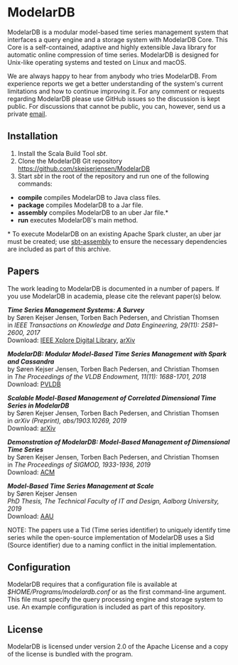 # ModelarDB
ModelarDB is a modular model-based time series management system that interfaces
a query engine and a storage system with ModelarDB Core. This Core is a
self-contained, adaptive and highly extensible Java library for automatic online
compression of time series. ModelarDB is designed for Unix-like operating
systems and tested on Linux and macOS.

We are always happy to hear from anybody who tries ModelarDB. From experience
reports we get a better understanding of the system's current limitations and
how to continue improving it. For any comment or requests regarding ModelarDB
please use GitHub issues so the discussion is kept public. For discussions that
cannot be public, you can, however, send us a private
[email](mailto:skj@cs.aau.dk "email").

## Installation
1. Install the Scala Build Tool *sbt*.
2. Clone the ModelarDB Git repository https://github.com/skejserjensen/ModelarDB
3. Start *sbt* in the root of the repository and run one of the following commands:

- **compile** compiles ModelarDB to Java class files.
- **package** compiles ModelarDB to a Jar file.
- **assembly** compiles ModelarDB to an uber Jar file.*
- **run** executes ModelarDB's main method.

\* To execute ModelarDB on an existing Apache Spark cluster, an uber jar must
be created; use [sbt-assembly](https://github.com/sbt/sbt-assembly) to ensure
the necessary dependencies are included as part of this archive.

## Papers
The work leading to ModelarDB is documented in a number of papers. If you use
ModelarDB in academia, please cite the relevant paper(s) below.

***Time Series Management Systems: A Survey***  
by Søren Kejser Jensen, Torben Bach Pedersen, and Christian Thomsen  
in *IEEE Transactions on Knowledge and Data Engineering, 29(11): 2581–2600, 2017*  
Download: [IEEE Xplore Digital Library](https://ieeexplore.ieee.org/document/8012550/), [arXiv](https://arxiv.org/abs/1710.01077)

***ModelarDB: Modular Model-Based Time Series Management with Spark and Cassandra***  
by Søren Kejser Jensen, Torben Bach Pedersen, and Christian Thomsen  
in *The Proceedings of the VLDB Endowment, 11(11): 1688-1701, 2018*  
Download: [PVLDB](http://www.vldb.org/pvldb/vol11/p1688-jensen.pdf)

***Scalable Model-Based Management of Correlated Dimensional Time Series in ModelarDB***  
by Søren Kejser Jensen, Torben Bach Pedersen, and Christian Thomsen  
in *arXiv (Preprint), abs/1903.10269, 2019*  
Download: [arXiv](https://arxiv.org/abs/1903.10269)

***Demonstration of ModelarDB: Model-Based Management of Dimensional Time Series***  
by Søren Kejser Jensen, Torben Bach Pedersen, and Christian Thomsen  
in *The Proceedings of SIGMOD, 1933-1936, 2019*  
Download: [ACM](https://dl.acm.org/doi/10.1145/3299869.3320216)

***Model-Based Time Series Management at Scale***  
by Søren Kejser Jensen  
*PhD Thesis, The Technical Faculty of IT and Design, Aalborg University, 2019*  
Download: [AAU](https://vbn.aau.dk/en/publications/model-based-time-series-management-at-scale)

NOTE: The papers use a Tid (Time series identifier) to uniquely identify time
series while the open-source implementation of ModelarDB uses a Sid (Source
identifier) due to a naming conflict in the initial implementation.

## Configuration
ModelarDB requires that a configuration file is available at
*$HOME/Programs/modelardb.conf* or as the first command-line argument. This file
must specify the query processing engine and storage system to use. An example
configuration is included as part of this repository.

## License
ModelarDB is licensed under version 2.0 of the Apache License and a copy of the
license is bundled with the program.
